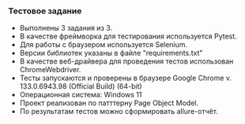 ### Тестовое задание
  
* Выполнены 3 задания из 3.  
* В качестве фреймворка для тестирования используется Pytest.  
* Для работы с браузером используется Selenium.  
* Версии библиотек указаны в файле "requirements.txt"  
* В качестве веб-драйвера для проведения тестов использован ChromeWebdriver.  
* Тесты запускаются и проверены в браузере Google Chrome v. 133.0.6943.98 (Official Build) (64-bit)  
* Операционная система: Windows 11  
* Проект реализован по патттерну Page Object Model.  
* По результатам тестов можно сформировать allure-отчёт.  
